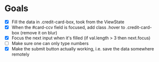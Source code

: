 # Goals

- [x] Fill the data in .credit-card-box, took from the ViewState
- [x] When the #card-ccv field is focused, add class .hover to .credit-card-box (remove it on blur)
- [x] Focus the next input when it's filled (if val.length > 3 then next.focus)
- [ ] Make sure one can only type numbers
- [x] Make the submit button actually working, i.e. save the data somewhere remotely
